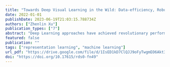 ```yaml
---
title: "Towards Deep Visual Learning in the Wild: Data-efficiency, Robustness and Generalization"
date: 2022-01-01
publishDate: 2023-06-19T21:03:15.788734Z
authors: ["Zhenlin Xu"]
publication_types: ["7"]
abstract: "Deep Learning approaches have achieved revolutionary performance improvement on many computer vision tasks from understanding natural images and videos to analyzing medical images. Besides building more complex deep neural networks (DNNs) and collecting giant annotated datasets to obtain performance gains, more attention has now been focused on the shortcomings of DNNs. As recent research has shown, even when trained on millions of labeled samples, deep neural networks may still lack robustness to domain shift, small perturbations, and adversarial examples. On the other hand, in many real-world scenarios, e.g. in clinical applications, the number of labeled training samples is significantly smaller than for large existing deep learning benchmarks. Moreover, current deep learning models cannot generalize to samples with novel combinations of seen elementary concepts. Therefore, in this thesis, I focus on handling the critical needs to make modern deep learning approaches applicable in the real-world with a focus on computer vision tasks. Specifically, I focus on data efficiency, robustness, and generalization. I propose (1) DeepAtlas, a joint learning framework for image registration and segmentation that can learn DNNs for both tasks from unlabeled images and a few labeled images. (2) RandConv, a data augmentation technique that applies a random convolution layer on images during training to improve the generalization performance of a DNN in the presence of domain shift and robustness to image corruptions. (3) CompGen, a comprehensive study of compositional generalization in unsupervised representation learning on disentanglement and emergent language models."
featured: false
publication: ""
tags: ["representation learning", "machine learning"]
url_pdf: "https://drive.google.com/file/d/1IsED1kD7ClQJJ9oFyTwgmEO6Akt3O7zh"
doi: "https://doi.org/10.17615/rds0-fn49"
---
```


